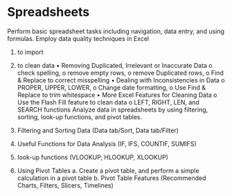 # Spreadsheets

Perform basic spreadsheet tasks including navigation, data entry, and using formulas.
Employ data quality techniques in Excel
1.	to import 

2.	to clean data 
•	Removing Duplicated, Irrelevant or Inaccurate Data 
o	check spelling, 
o	remove empty rows, 
o	remove Duplicated rows,
o	Find & Replace to correct misspelling
•	Dealing with Inconsistencies in Data 
o	PROPER, UPPER, LOWER, 
o	Change date formatting, 
o	Use Find & Replace to trim whitespace
•	More Excel Features for Cleaning Data 
o	Use the Flash Fill feature to clean data 
o	LEFT, RIGHT, LEN, and SEARCH functions
Analyze data in spreadsheets by using filtering, sorting, look-up functions, and pivot tables.
1.	Filtering and Sorting Data (Data tab/Sort, Data tab/Filter)
2.	Useful Functions for Data Analysis (IF, IFS, COUNTIF, SUMIFS)
3.	look-up functions (VLOOKUP, HLOOKUP, XLOOKUP)
4.	Using Pivot Tables
a.	Create a pivot table, and perform a simple calculation in a pivot table
b.	Pivot Table Features (Recommended Charts, Filters, Slicers, Timelines)
